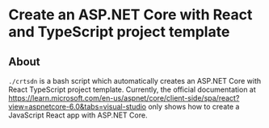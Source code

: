 # Create an ASP.NET Core with React and TypeScript project template
## About
`./crtsdn` is a bash script which automatically creates an ASP.NET Core with React TypeScript project template. Currently, the official documentation at https://learn.microsoft.com/en-us/aspnet/core/client-side/spa/react?view=aspnetcore-6.0&tabs=visual-studio only shows how to create a JavaScript React app with ASP.NET Core.



